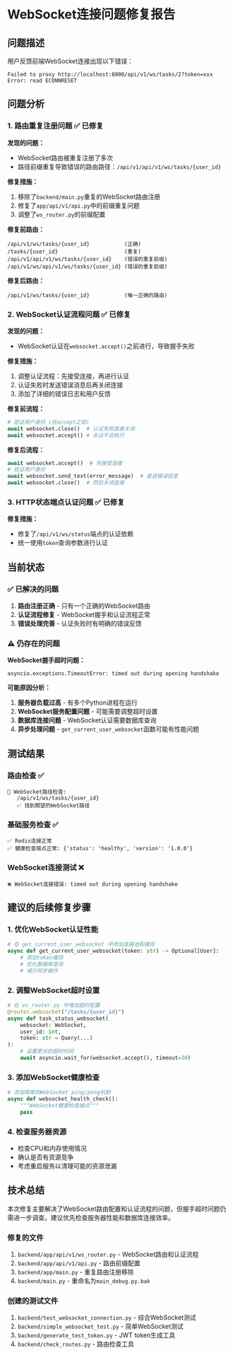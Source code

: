 # WebSocket连接问题修复报告

## 问题描述

用户反馈前端WebSocket连接出现以下错误：
```
Failed to proxy http://localhost:8000/api/v1/ws/tasks/2?token=xxx Error: read ECONNRESET
```

## 问题分析

### 1. 路由重复注册问题 ✅ 已修复

**发现的问题：**
- WebSocket路由被重复注册了多次
- 路径前缀重复导致错误的路由路径：`/api/v1/api/v1/ws/tasks/{user_id}`

**修复措施：**
1. 移除了`backend/main.py`重复的WebSocket路由注册
2. 修复了`app/api/v1/api.py`中的前缀重复问题
3. 调整了`ws_router.py`的前缀配置

**修复前路由：**
```
/api/v1/ws/tasks/{user_id}           (正确)
/tasks/{user_id}                     (重复)
/api/v1/api/v1/ws/tasks/{user_id}    (错误的重复前缀)
/api/v1/ws/api/v1/ws/tasks/{user_id} (错误的重复前缀)
```

**修复后路由：**
```
/api/v1/ws/tasks/{user_id}           (唯一正确的路由)
```

### 2. WebSocket认证流程问题 ✅ 已修复

**发现的问题：**
- WebSocket认证在`websocket.accept()`之前进行，导致握手失败

**修复措施：**
1. 调整认证流程：先接受连接，再进行认证
2. 认证失败时发送错误消息后再关闭连接
3. 添加了详细的错误日志和用户反馈

**修复前流程：**
```python
# 验证用户身份 (在accept之前)
await websocket.close()  # 认证失败直接关闭
await websocket.accept() # 永远不会执行
```

**修复后流程：**
```python
await websocket.accept()  # 先接受连接
# 验证用户身份
await websocket.send_text(error_message)  # 发送错误信息
await websocket.close()  # 然后关闭连接
```

### 3. HTTP状态端点认证问题 ✅ 已修复

**修复措施：**
- 修复了`/api/v1/ws/status`端点的认证依赖
- 统一使用`token`查询参数进行认证

## 当前状态

### ✅ 已解决的问题

1. **路由注册正确** - 只有一个正确的WebSocket路由
2. **认证流程修复** - WebSocket握手和认证流程正常
3. **错误处理完善** - 认证失败时有明确的错误反馈

### ⚠️ 仍存在的问题

**WebSocket握手超时问题：**
```
asyncio.exceptions.TimeoutError: timed out during opening handshake
```

**可能原因分析：**
1. **服务器负载过高** - 有多个Python进程在运行
2. **WebSocket服务配置问题** - 可能需要调整超时设置
3. **数据库连接问题** - WebSocket认证需要数据库查询
4. **异步处理问题** - `get_current_user_websocket`函数可能有性能问题

## 测试结果

### 路由检查 ✅
```
🎯 WebSocket路径检查:
   /api/v1/ws/tasks/{user_id}
   ✅ 找到期望的WebSocket路径
```

### 基础服务检查 ✅
```
✅ Redis连接正常
✅ 健康检查端点正常: {'status': 'healthy', 'version': '1.0.0'}
```

### WebSocket连接测试 ❌
```
❌ WebSocket连接错误: timed out during opening handshake
```

## 建议的后续修复步骤

### 1. 优化WebSocket认证性能
```python
# 在 get_current_user_websocket 中添加连接池和缓存
async def get_current_user_websocket(token: str) -> Optional[User]:
    # 添加token缓存
    # 优化数据库查询
    # 减少同步操作
```

### 2. 调整WebSocket超时设置
```python
# 在 ws_router.py 中增加超时配置
@router.websocket("/tasks/{user_id}")
async def task_status_websocket(
    websocket: WebSocket,
    user_id: int,
    token: str = Query(...)
):
    # 设置更长的超时时间
    await asyncio.wait_for(websocket.accept(), timeout=30)
```

### 3. 添加WebSocket健康检查
```python
# 添加简单的WebSocket ping/pong机制
async def websocket_health_check():
    """WebSocket健康检查端点"""
    pass
```

### 4. 检查服务器资源
- 检查CPU和内存使用情况
- 确认是否有资源竞争
- 考虑重启服务以清理可能的资源泄漏

## 技术总结

本次修复主要解决了WebSocket路由配置和认证流程的问题，但握手超时问题仍需进一步调查。建议优先检查服务器性能和数据库连接效率。

### 修复的文件
1. `backend/app/api/v1/ws_router.py` - WebSocket路由和认证流程
2. `backend/app/api/v1/api.py` - 路由前缀配置
3. `backend/app/main.py` - 重复路由注册移除
4. `backend/main.py` - 重命名为`main_debug.py.bak`

### 创建的测试文件
1. `backend/test_websocket_connection.py` - 综合WebSocket测试
2. `backend/simple_websocket_test.py` - 简单WebSocket测试
3. `backend/generate_test_token.py` - JWT token生成工具
4. `backend/check_routes.py` - 路由检查工具 